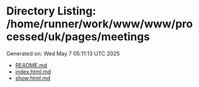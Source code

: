 # Directory Listing: /home/runner/work/www/www/processed/uk/pages/meetings
Generated on: Wed May  7 05:11:13 UTC 2025

- [README.md](README.md)
- [index.html.md](index.html.md)
- [show.html.md](show.html.md)
